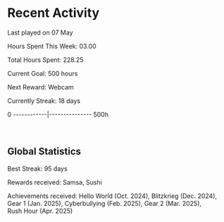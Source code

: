 # Recent Activity
Last played on 07 May  

Hours Spent This Week: 03.00  

Total Hours Spent: 228.25  

Current Goal: 500 hours  

Next Reward: Webcam

Currently Streak: 18 days 

0 ------------|--------------- 500h  
<br><br>

## Global Statistics
Best Streak: 95 days

Rewards received: Samsa, Sushi

Achievements received: Hello World (Oct. 2024), Blitzkrieg (Dec. 2024), Gear 1 (Jan. 2025), Cyberbullying (Feb. 2025), Gear 2 (Mar. 2025),  
Rush Hour (Apr. 2025)
